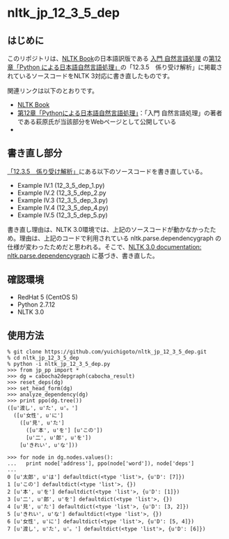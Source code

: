 # nltk_jp_12_3_5_dep

## はじめに

このリポジトリは、[NLTK Book](http://www.nltk.org/book/)の日本語訳版である [入門 自然言語処理](https://www.oreilly.co.jp/books/9784873114705/) の[第12章「Python による日本語自然言語処理」](http://www.nltk.org/book-jp/ch12.html)の「12.3.5　係り受け解析」に掲載されているソースコードをNLTK 3対応に書き直したものです。

関連リンクは以下のとおりです。
- [NLTK Book](http://www.nltk.org/book/)
- [第12章「Pythonによる日本語自然言語処理」](http://www.nltk.org/book-jp/ch12.html)：「入門 自然言語処理」の著者である萩原氏が当該部分をWebページとして公開している
-

## 書き直し部分


[「12.3.5　係り受け解析」](http://www.nltk.org/book-jp/ch12.html#id59)にある以下のソースコードを書き直している。
- Example IV.1 (12_3_5_dep_1.py)
- Example IV.2 (12_3_5_dep_2.py
- Example IV.3 (12_3_5_dep_3.py)
- Example IV.4 (12_3_5_dep_4.py)
- Example IV.5 (12_3_5_dep_5.py)

書き直し理由は、NLTK 3.0環境では、上記のソースコードが動かなかったため。理由は、上記のコードで利用されている nltk.parse.dependencygraph の仕様が変わったためだと思われる。そこで、[NLTK 3.0 documentation: nltk.parse.dependencygraph](http://www.nltk.org/_modules/nltk/parse/dependencygraph.html) に基づき、書き直した。

## 確認環境

- RedHat 5 (CentOS 5)
- Python 2.7.12
- NLTK 3.0

## 使用方法

```
% git clone https://github.com/yuichigoto/nltk_jp_12_3_5_dep.git
% cd nltk_jp_12_3_5_dep
% python -i nltk_jp_12_3_5_dep.py
>>> from jp_pp import *
>>> dg = cabocha2depgraph(cabocha_result)
>>> reset_deps(dg)
>>> set_head_form(dg)
>>> analyze_dependency(dg)
>>> print ppo(dg.tree())
([u'渡し', u'た', u'。']
  ([u'女性', u'に']
    ([u'見', u'た']
      ([u'本', u'を'] [u'この'])
      [u'二', u'郎', u'を'])
    [u'きれい', u'な']))

>>> for node in dg.nodes.values():
...   print node['address'], ppo(node['word']), node['deps']
... 
0 [u'太郎', u'は'] defaultdict(<type 'list'>, {u'D': [7]})
1 [u'この'] defaultdict(<type 'list'>, {})
2 [u'本', u'を'] defaultdict(<type 'list'>, {u'D': [1]})
3 [u'二', u'郎', u'を'] defaultdict(<type 'list'>, {})
4 [u'見', u'た'] defaultdict(<type 'list'>, {u'D': [3, 2]})
5 [u'きれい', u'な'] defaultdict(<type 'list'>, {})
6 [u'女性', u'に'] defaultdict(<type 'list'>, {u'D': [5, 4]})
7 [u'渡し', u'た', u'。'] defaultdict(<type 'list'>, {u'D': [6]})
```
